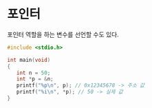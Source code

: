 # 포인터

포인터 역할을 하는 변수를 선언할 수도 있다.

```c
#include <stdio.h>

int main(void)
{
   int n = 50;
   int *p = &n;
   printf("%p\n", p); // 0x12345678 -> 주소 값
   printf("%i\n", *p); // 50 -> 실제 값
}
```

